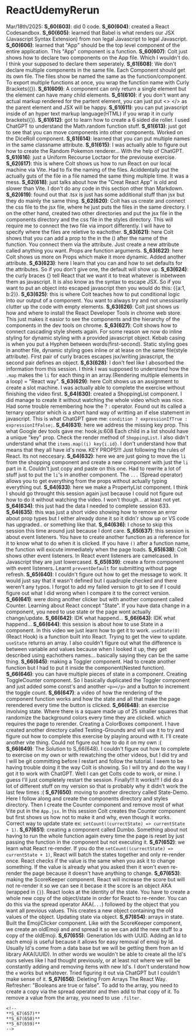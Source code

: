 # ReactUdemyRerun
Mar/18th/2025:
    **S_60(603)**: did 0 code.
    **S_60(604)**: created a React Codesandbox.
    **S_60(605)**: learned that Babel is what renders our JSX (Javascript Syntax Extension) from non legal Javascript to legal Javascript.
    **S_60(606)**: learned that "App" should be the top level component of the entire application. This "App" component is a function.
    **S_60(607)**: Colt just shows how to declare two components on the App file. Which I wouldn't do. I think your supposed to declare them seperately.
    **S_61(608)**: We don't declare multiple components in the same file. Each Component should get its own file. The files show be named the same as the function/component. To export multiple functions at once, you wrap the function name with Curly Brackets({}).
    **S_61(609)**: A component can only return a single element but the element can have many child elements.
    **S_61(610)**: if you don't want any actual markup rendered for the partent element, you can just put <> </> as the parent element and JSX will be happy.
    **S_61(611)**: you can put javascript inside of an hyper text markup language(HTML) if you wrap it in curly brackets({}).
    **S_61(612)**: got to learn how to create a 6 sided die roller. I used ChatGPT to understand the Math.random function stuff.
    **S_61(613)**: just got to see that you can move components into other components. Worked on the DiceRoll component.
    **S_61(614)**: learned that you can put multiple names in the same classname attribute.
    **S_61(615)**: I was actually able to figure out how to create the Random Pokemon renderer... With the help of ChatGPT.
    **S_61(616)**: just a Uniform Recourse Loctaor for the previouse exercise.
    **S_62(617)**: this is where Colt shows us how to run React on our local machine via Vite. Had to fix the naming of the files. Aciddentally put the actually guts of the file in a file named the same thing multiple time. It was a mess.
    **S_62(618)**: just talks about how the "Creat React App" is old and slower than Vite.
    I don't do any code in this section other than Markdown.
    **S_62(619)**: found out that .tsx is just has some additional stuff than jsx but they do mainly the same thing.
    **S_62(620)**: Colt has us create and connect the css file to the jsx file, where he just puts the files in the same directory. I on the other hand, created two other directories and put the jsx file in the components directory and the css file in the styles directory. This will require me to connect the two file via import differently. I will have to specify where the files are reletive to eachother.
    **S_63(621)**: here Colt shows that you can add a prop to the in the () after the name of the function. You connect them via the attribute. Just create a new attribute called anything you want. Props are function arguments.
    **S_63(622)**: here Colt shows us more on Props which make it more dynamic. Added another attribute.
    **S_63(623)**: here I learn that you can and how to set defaults for the attributes.
    So if you don't give one, the default will show up.
    **S_63(624)**: the curly braces {} tell React that we want it to treat whatever is inbetween them as javascript. It is also know as the syntax to escape JSX. So if you want to put an object into escaped javascript then you would do this: 
    {{a:1, b:2}}.
    **S_63(625)**: this is where Colt teaches how to put conditional logic into our output of a component. You want to always try and not unessisarily clutter up the code with empty elements.
    **S_63(626)**: Colt just shows us how and where to install the React Developer Tools in chrome web store. This just makes it easior to see the components and the hierarchy of the components in the dev tools on chrome.
    **S_63(627)**: Colt shows how to connect cascading style sheets again. For some reason we now do inline styling for dynamic styling with a provided javascript object. Kebab casing is when you put a Hyphen between words(first-second).
    Static styling goes in another file, dynamic styling goes inline or at lease on the same file(style attribute). First pair of curly braces escapes jsx/writing javascript, the second pair defines an object.
    **S_63(628)**: I don't feel like I abosorbed the information from this session. I think I was supposed to understand how the `.map` makes the `li` for each thing in an array.(Rendering multiple elements in a loop) = "React way".
    **S_63(629)**: here Colt shows us an assignment to create a slot machine. I was actually able to complete the exercise without finishing the video first.
    **S_64(630)**: created a ShoppingList component. I did manage to create it without watching the whole video which was nice. Had some trouble remembering how the ? : operator. Found out its called a ternary operator which is a short hand way of writting an if else statement in javascript. This is what ChatGPT gave me:
    `condition ? expressionIfTrue : expressionIfFalse;`.
    **S_64(631)**: here we address the missing key prop. This what Google dev tools gave me: hook.js:608 Each child in a list should have a unique "key" prop.
Check the render method of `ShoppingList`. I also didn't understand what the `items.map((i) key{i.id}`. I don't understand how that means that they all have id's now. KEY PROPS!!! Just following the rules of React. Its not neccesary.
    **S_64(632)**: here we are just going to move the `li` from the shopping component and create a new component with just the `li` part in it. Couldn't just copy and paste on this one. Had to rewrite a lot of stuff just to put the `li`'s in another component. The `...` (Spread operator) allows you to get everything from the props without actually typing everything out.
    **S_64(633)**: here we make a PropertyList component. I think I should go throught this session again just because I could not figure out how to do it without watching the video. I won't though... at least not yet.
    **S_64(634)**: this just had the data I needed to complete session 633.
    **S_64(635)**: this was just a short video showing how to remove an error about prop types but I either already done it so it didn'r show up or VS code has upgraded.. or something like that.
    **S_64(636)**: I chose to skip this session this time around just because I dont care.
    **S_65(637)**: this session is about event listeners. You have to create another function as a reference for it to know what to do when it is clicked. If you have `()` after a function name, the function will exicute immediately when the page loads.
    **S_65(638)**: Colt shows other event listeners. In React event listeners are camelcased. In Javascript they are just lowercased.
    **S_65(639)**: create a form component with event listeners. Learnt `preventDefault` for submitting without page refresh.
    **S_65(640)**: I couldn't figure out how to get the message to work. It would just say that it wasn't defined but I quadruple checked and there weren't any typos. I forgot to add my failed version to git to see if I could figure out what I did wrong when I compare it to the correct version.
    **S_66(641)**: were doing another clicker but with another component called Counter. Learning about React concept "State". If you have data change in a component, you need to use state or the page wont actually change/update.
    **S_66(642)**: IDK what happend...
    **S_66(643)**: IDK what happend...
    **S_66(644)**: this session is about how to use State in a component. In this video we just learn how to get it to work. `useState(0)`(React Hook) is a function built into React. Trying to get the view to update. `useState` returns an array. I also couldn't figure out what the difference is between variable and values because when I looked it up, they get described using eachothers names... basically saying they can be the same thing.
    **S_66(645)**:  making a Toggler component. Had to create another function but I had to put it inside the component(Nested function).
    **S_66(646)**: you can have multiple pieces of state in a component. Creating ToggleCounter component. So I basically duplicated the Toggler component and just added some const's and another `<p></p>` and a button to increment the toggle count.
    **S_66(647)**:  a video of how the rendering of the component function works and how the state and all that make the page rerendered every time the button is clicked.
    **S_66(648)**: an exercise involving state. Where there is a square made up of 25 smaller squares that randomize the background colors every time they are clicked. which requires the page to rerender. Creating a ColorBoxes component. I have created another directory called Testing-Grounds and will use it to try and figure out how to complete this exercise by playing around with it. I'll create another vite thing. Could not figure out how to do it on my own :(
    **S_66(649)**: The Solution to S_66(648). I couldn't figure out how to complete to exercise on my own or with rewatching the other videos, but I did try and I will be git committing before I restart and follow the tutorial. I seem to be having trouble doing it the way Colt is showing. So I will try and do the way I got it to work with ChatGPT. Well I can get Colts code to work, or mine. I guess I'll just completely restart the session. Finally!!! It works!!! I did do a lot of different stuff on my version so that is probably why it didn't work the last few times :(
    **S_67(650)**: moving to another directory called State-Demo. Here I follow along and create the components directory and styles directory. Then I create the  Counter component and remove most of what Vite put in the `App.jsx`. In this session Colt creates the Counter component but first shows us how not to make it and why, even though it works. Correct way to update state ex: 
    `setCount((currectState) => currentState + 1)`.
    **S_67(651)**: creating a component called Dumbo. Something about not having to run the whole function again every time the page is reset by just passing the function in the component but not executing it.
    **S_67(652)**: we learn what React re-render. If you do the `setCount((currectState) => currentState + 1)`, React will batch the states together and only re-render once. React checks if the value is the same when you ask it to change something. If the value is already what you asked then it won't even re-render the page because it doesn't have anything to change.
    **S_67(653)**: making the ScoreKeeper component. React will increase the score but will not re-render it so we can see it becase it the score is an object AKA (wrapped in `{}`). React looks at the identity of the state. You have to create a whole new copy of the object/state in order for React to re-render. You can do this via the spread operator AKA(`...`) followed by the object that you want all previous values. This creates a new object containing the old values of the object. Updating state via object.
    **S_67(654)**: arrays in state. Built the EmojiClicker component. Like with the ScoreKeeper component, we create an oldEmoji and and spread it so we can add the new stuff to a copy of the oldEmoji.
    **S_67(655)**: Generation Ids with UUID. Adding an Id to each emoji is useful because it allows for easy removal of emoji by Id. Usually Id's come from a data base but we will be getting them from an Id library AKA(UUID). In other words we wouldn't be able to create all the Id's ours selves like I had thought previously, or at least not where we will be constantly adding and removing items with new Id's. I don't understand how the `e` works but whatever. Tried figuring it out via ChatGPT but I couldn't make sense of it.
    **S_67(656)**: Deleting From Arrays The React Way. Refresher: "Booleans are true or false". To add to the array, you need to create a copy via the spread operator and then add to that copy of it. To remove a value from the array, you need to use `.filter`.

    <!--
    **S_67(657)**
    **S_67(658)**
    **S_67(659)**
    -->
